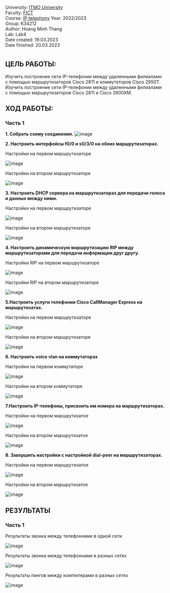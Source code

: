 University: [ITMO University](https://itmo.ru/ru/)  
Faculty: [FICT](https://fict.itmo.ru)  
Course: [IP-telephony](https://github.com/itmo-ict-faculty/ip-telephony) 
Year: 2022/2023  
Group: K34212  
Author: Hoang Minh Thang  
Lab: Lab4  
Date created: 19.03.2023  
Date finished: 20.03.2023
# 

## ЦЕЛЬ РАБОТЫ:
Изучить построение сети IP-телефонии между удаленными филиалами с помощью маршрутизаторов Cisco 2811
и коммутаторов Cisco 2950Т. Изучить построение сети IP-телефонии между удаленными филиалами с помощью маршрутизаторов Cisco 2811 и Cisco 2600XM.
## ХОД РАБОТЫ:
### Часть 1
**1. Собрать схему соединения.**
![image](https://user-images.githubusercontent.com/61542577/229104462-24b3bea4-860b-433b-977a-974daad7d9b9.png)

**2. Настроить интерфейсы f0/0 и s0/3/0 на обеих маршрутизаторах.**

Настройки на первом маршрутизаторе 

![image](https://user-images.githubusercontent.com/61542577/229104866-459aa74e-70bd-4777-bd98-d60bd099686b.png)

Настройки на втором маршрутизаторе 

![image](https://user-images.githubusercontent.com/61542577/229104988-1c827bac-4cd6-4d6c-80fc-af9923ddb603.png)

**3. Настроить DHCP сервера на маршрутизаторах для передачи голоса и данных между ними.**

Настройки на первом маршрутизаторе 

![image](https://user-images.githubusercontent.com/61542577/229105421-f3014cb7-aa78-4472-b69b-d72fbf4c5c22.png)

Настройки на втором маршрутизаторе 

![image](https://user-images.githubusercontent.com/61542577/229105487-fde51a32-ddb9-45ac-923f-9f2249838963.png)

**4. Настроить динамическую маршрутизацию RIP между маршрутизаторами для передачи информации друг другу.**

Настройки RIP на первом маршрутизаторе

![image](https://user-images.githubusercontent.com/61542577/229106058-3a8e8136-cd8a-43a8-82bb-4e60d02c3b8f.png)

Настройки RIP на втором маршрутизаторе

![image](https://user-images.githubusercontent.com/61542577/229106180-c7505271-b004-4679-abb6-329e00389485.png)

**5.Настроить услуги телефонии Cisco CallManager Express на маршрутизатах.**

Настройки на первом маршрутизаторе

![image](https://user-images.githubusercontent.com/61542577/229106757-aace3675-6e3f-4fa0-a5bf-eb3e6aa82544.png)

Настройки на втором маршрутизаторе

![image](https://user-images.githubusercontent.com/61542577/229106933-4a8e3354-fcdf-4257-88b4-de902b6fd930.png)

**6. Настроить voice vlan на коммутаторах**

Настройки на первом коммутаторе

![image](https://user-images.githubusercontent.com/61542577/229107488-84afa8c9-d152-442b-9840-a82c8ddafbab.png)

Настройки на втором коммутаторе

![image](https://user-images.githubusercontent.com/61542577/229107615-f0214d91-01e2-4291-b41f-7e3dd463c51b.png)

**7.Настроить IP-телефоны, присвоить им номера на маршрутизаторах.**

Настройки на первом маршрутизатое

![image](https://user-images.githubusercontent.com/61542577/229108686-d827baba-804b-4b17-82d3-ed340d44bf28.png)

Настройки на втором маршрутизатое

![image](https://user-images.githubusercontent.com/61542577/229108784-c4a687ad-ad31-49bc-976c-860216c4a26c.png)

**8. Завершить настройки с настройкой dial-peer на маршрутизаторах.**

Настройки на первом маршрутизатое

![image](https://user-images.githubusercontent.com/61542577/229109055-8f4c52ed-fe76-4993-a4bf-6484e92eb1a3.png)

Настройки на втором маршрутизатое

![image](https://user-images.githubusercontent.com/61542577/229109163-dffe1972-c9c8-45eb-8d4d-d02493878c28.png)




## РЕЗУЛЬТАТЫ
### Часть 1
Результаты звонка между телефоннами в одной сети

![image](https://user-images.githubusercontent.com/61542577/229107871-7199e1af-d185-4791-b64a-6ba10550ddfa.png)

Результаты звонка между телефоннами в разных сетях

![image](https://user-images.githubusercontent.com/61542577/229109332-cb450552-9d16-4af1-a15c-d0ba516f6790.png)

Результаты пингов между компютерами в разных сетях

![image](https://user-images.githubusercontent.com/61542577/229109511-74e1ebbf-a9c8-4b8f-a545-5c3d2dbcb4b3.png)








